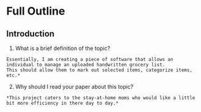 # Full Outline #

## Introduction ##
  1. What is a brief definition of the topic?

    Essentially, I am creating a piece of software that allows an individual to manage an uploaded handwritten grocery list.
    This should allow them to mark out selected items, categorize items, etc.*

  2. Why should I read your paper about this topic?

    *This project caters to the stay-at-home moms who would like a little bit more efficiency in there day to day.*
